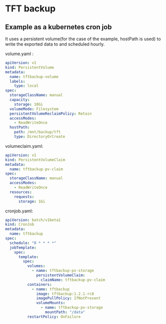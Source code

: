 # TFT backup

## Example as a kubernetes cron job

It uses a persistent volume(for the case of the example, hostPath is used) to write the exported data to and scheduled hourly.

volume.yaml :

```yaml
apiVersion: v1
kind: PersistentVolume
metadata:
  name: tftbackup-volume
  labels:
    type: local
spec:
  storageClassName: manual
  capacity:
    storage: 10Gi
  volumeMode: Filesystem
  persistentVolumeReclaimPolicy: Retain
  accessModes:
    - ReadWriteOnce
  hostPath:
    path: /mnt/backup/tft
    type: DirectoryOrCreate
```

volumeclaim.yaml:

```yaml
apiVersion: v1
kind: PersistentVolumeClaim
metadata:
  name: tftbackup-pv-claim
spec:
  storageClassName: manual
  accessModes:
    - ReadWriteOnce
  resources:
    requests:
      storage: 1Gi
```

cronjob.yaml:

```yaml
apiVersion: batch/v1beta1
kind: CronJob
metadata:
  name: tftbackup
spec:
  schedule: "0 * * * *"
  jobTemplate:
    spec:
      template:
        spec:
          volumes:
            - name: tftbackup-pv-storage
              persistentVolumeClaim:
                claimName: tftbackup-pv-claim
          containers:
            - name: tftbackup
              image: tftbackup:1.2.1-rc8
              imagePullPolicy: IfNotPresent
              volumeMounts:
                - name: tftbackup-pv-storage
                  mountPath: "/data"
          restartPolicy: OnFailure
```

